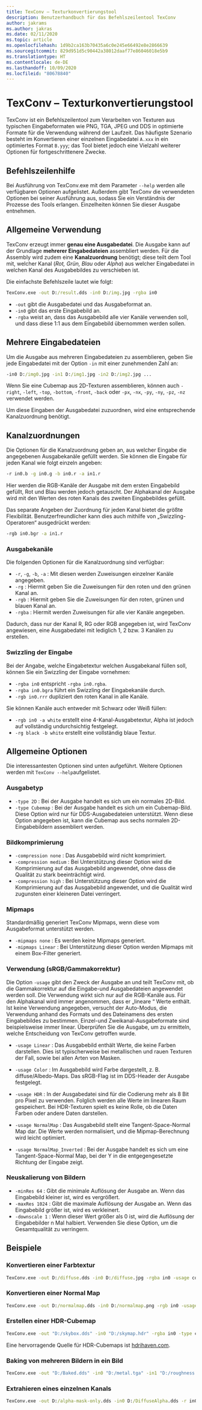 ```yaml
---
title: TexConv – Texturkonvertierungstool
description: Benutzerhandbuch für das Befehlszeilentool TexConv
author: jakrams
ms.author: jakras
ms.date: 02/11/2020
ms.topic: article
ms.openlocfilehash: 1d9b2ca163b70435a6c0e245e66492e8e2866639
ms.sourcegitcommit: 829d951d5c90442a38012daaf77e86046018e5b9
ms.translationtype: HT
ms.contentlocale: de-DE
ms.lasthandoff: 10/09/2020
ms.locfileid: "80678840"
---
```

# <a name="texconv---texture-conversion-tool"></a>TexConv – Texturkonvertierungstool

TexConv ist ein Befehlszeilentool zum Verarbeiten von Texturen aus typischen Eingabeformaten wie PNG, TGA, JPEG und DDS in optimierte Formate für die Verwendung während der Laufzeit.
Das häufigste Szenario besteht im Konvertieren einer einzelnen Eingabedatei `A.xxx` in ein optimiertes Format `B.yyy`; das Tool bietet jedoch eine Vielzahl weiterer Optionen für fortgeschrittenere Zwecke.

## <a name="command-line-help"></a>Befehlszeilenhilfe

Bei Ausführung von TexConv.exe mit dem Parameter `--help` werden alle verfügbaren Optionen aufgelistet. Außerdem gibt TexConv die verwendeten Optionen bei seiner Ausführung aus, sodass Sie ein Verständnis der Prozesse des Tools erlangen. Einzelheiten können Sie dieser Ausgabe entnehmen.

## <a name="general-usage"></a>Allgemeine Verwendung

TexConv erzeugt immer **genau eine Ausgabedatei**. Die Ausgabe kann auf der Grundlage **mehrerer Eingabedateien** assembliert werden. Für die Assembly wird zudem eine **Kanalzuordnung** benötigt; diese teilt dem Tool mit, welcher Kanal (*Rot, Grün, Blau* oder *Alpha*) aus welcher Eingabedatei in welchen Kanal des Ausgabebildes zu verschieben ist.

Die einfachste Befehlszeile lautet wie folgt:

```cmd
TexConv.exe -out D:/result.dds -in0 D:/img.jpg -rgba in0
```

- `-out` gibt die Ausgabedatei und das Ausgabeformat an.
- `-in0` gibt das erste Eingabebild an.
- `-rgba` weist an, dass das Ausgabebild alle vier Kanäle verwenden soll, und dass diese 1:1 aus dem Eingabebild übernommen werden sollen.

## <a name="multiple-input-files"></a>Mehrere Eingabedateien

Um die Ausgabe aus mehreren Eingabedateien zu assemblieren, geben Sie jede Eingabedatei mit der Option `-in` mit einer zunehmenden Zahl an:

```cmd
-in0 D:/img0.jpg -in1 D:/img1.jpg -in2 D:/img2.jpg ...
```

Wenn Sie eine Cubemap aus 2D-Texturen assemblieren, können auch `-right`, `-left`, `-top`, `-bottom`, `-front`, `-back` oder `-px`, `-nx`, `-py`, `-ny`, `-pz`, `-nz` verwendet werden.

Um diese Eingaben der Ausgabedatei zuzuordnen, wird eine entsprechende Kanalzuordnung benötigt.

## <a name="channel-mappings"></a>Kanalzuordnungen

Die Optionen für die Kanalzuordnung geben an, aus welcher Eingabe die angegebenen Ausgabekanäle gefüllt werden. Sie können die Eingabe für jeden Kanal wie folgt einzeln angeben:

```cmd
-r in0.b -g in0.g -b in0.r -a in1.r
```

Hier werden die RGB-Kanäle der Ausgabe mit dem ersten Eingabebild gefüllt, Rot und Blau werden jedoch getauscht. Der Alphakanal der Ausgabe wird mit den Werten des roten Kanals des zweiten Eingabebildes gefüllt.

Das separate Angeben der Zuordnung für jeden Kanal bietet die größte Flexibilität. Benutzerfreundlicher kann dies auch mithilfe von „Swizzling-Operatoren“ ausgedrückt werden:

```cmd
-rgb in0.bgr -a in1.r
```

### <a name="output-channels"></a>Ausgabekanäle

Die folgenden Optionen für die Kanalzuordnung sind verfügbar:

- `-r`, `-g`, `-b`, `-a` : Mit diesen werden Zuweisungen einzelner Kanäle angegeben.
- `-rg` : Hiermit geben Sie die Zuweisungen für den roten und den grünen Kanal an.
- `-rgb` : Hiermit geben Sie die Zuweisungen für den roten, grünen und blauen Kanal an.
- `-rgba` : Hiermit werden Zuweisungen für alle vier Kanäle angegeben.

Dadurch, dass nur der Kanal R, RG oder RGB angegeben ist, wird TexConv angewiesen, eine Ausgabedatei mit lediglich 1, 2 bzw. 3 Kanälen zu erstellen.

### <a name="input-swizzling"></a>Swizzling der Eingabe

Bei der Angabe, welche Eingabetextur welchen Ausgabekanal füllen soll, können Sie ein Swizzling der Eingabe vornehmen:

- `-rgba in0` entspricht `-rgba in0.rgba`.
- `-rgba in0.bgra` führt ein Swizzling der Eingabekanäle durch.
- `-rgb in0.rrr` dupliziert den roten Kanal in alle Kanäle.

Sie können Kanäle auch entweder mit Schwarz oder Weiß füllen:

- `-rgb in0 -a white` erstellt eine 4-Kanal-Ausgabetextur, Alpha ist jedoch auf vollständig undurchsichtig festgelegt.
- `-rg black -b white` erstellt eine vollständig blaue Textur.

## <a name="common-options"></a>Allgemeine Optionen

Die interessantesten Optionen sind unten aufgeführt. Weitere Optionen werden mit `TexConv --help`aufgelistet.

### <a name="output-type"></a>Ausgabetyp

- `-type 2D` : Bei der Ausgabe handelt es sich um ein normales 2D-Bild.
- `-type Cubemap` : Bei der Ausgabe handelt es sich um ein Cubemap-Bild. Diese Option wird nur für DDS-Ausgabedateien unterstützt. Wenn diese Option angegeben ist, kann die Cubemap aus sechs normalen 2D-Eingabebildern assembliert werden.

### <a name="image-compression"></a>Bildkomprimierung

- `-compression none` : Das Ausgabebild wird nicht komprimiert.
- `-compression medium` : Bei Unterstützung dieser Option wird die Komprimierung auf das Ausgabebild angewendet, ohne dass die Qualität zu stark beeinträchtigt wird.
- `-compression high` : Bei Unterstützung dieser Option wird die Komprimierung auf das Ausgabebild angewendet, und die Qualität wird zugunsten einer kleineren Datei verringert.

### <a name="mipmaps"></a>Mipmaps

Standardmäßig generiert TexConv Mipmaps, wenn diese vom Ausgabeformat unterstützt werden.

- `-mipmaps none` : Es werden keine Mipmaps generiert.
- `-mipmaps Linear` : Bei Unterstützung dieser Option werden Mipmaps mit einem Box-Filter generiert.

### <a name="usage-srgb--gamma-correction"></a>Verwendung (sRGB/Gammakorrektur)

Die Option `-usage` gibt den Zweck der Ausgabe an und teilt TexConv mit, ob die Gammakorrektur auf die Eingabe-und Ausgabedateien angewendet werden soll. Die Verwendung wirkt sich nur auf die RGB-Kanäle aus. Für den Alphakanal wird immer angenommen, dass er „lineare “ Werte enthält. Ist keine Verwendung angegeben, versucht der Auto-Modus, die Verwendung anhand des Formats und des Dateinamens des ersten Eingabebildes zu bestimmen. Einzel-und Zweikanal-Ausgabeformate sind beispielsweise immer linear. Überprüfen Sie die Ausgabe, um zu ermitteln, welche Entscheidung von TexConv getroffen wurde.

- `-usage Linear` : Das Ausgabebild enthält Werte, die keine Farben darstellen. Dies ist typischerweise bei metallischen und rauen Texturen der Fall, sowie bei allen Arten von Masken.

- `-usage Color` : Im Ausgabebild wird Farbe dargestellt, z. B. diffuse/Albedo-Maps. Das sRGB-Flag ist im DDS-Header der Ausgabe festgelegt.

- `-usage HDR` : In der Ausgabedatei sind für die Codierung mehr als 8 Bit pro Pixel zu verwenden. Folglich werden alle Werte im linearen Raum gespeichert. Bei HDR-Texturen spielt es keine Rolle, ob die Daten Farben oder andere Daten darstellen.

- `-usage NormalMap` : Das Ausgabebild stellt eine Tangent-Space-Normal Map dar. Die Werte werden normalisiert, und die Mipmap-Berechnung wird leicht optimiert.

- `-usage NormalMap_Inverted` : Bei der Ausgabe handelt es sich um eine Tangent-Space-Normal Map, bei der Y in die entgegengesetzte Richtung der Eingabe zeigt.

### <a name="image-rescaling"></a>Neuskalierung von Bildern

- `-minRes 64` : Gibt die minimale Auflösung der Ausgabe an. Wenn das Eingabebild kleiner ist, wird es vergrößert.
- `-maxRes 1024` : Gibt die maximale Auflösung der Ausgabe an. Wenn das Eingabebild größer ist, wird es verkleinert.
- `-downscale 1` : Wenn dieser Wert größer als 0 ist, wird die Auflösung der Eingabebilder n Mal halbiert. Verwenden Sie diese Option, um die Gesamtqualität zu verringern.

## <a name="examples"></a>Beispiele

### <a name="convert-a-color-texture"></a>Konvertieren einer Farbtextur

```cmd
TexConv.exe -out D:/diffuse.dds -in0 D:/diffuse.jpg -rgba in0 -usage color
```

### <a name="convert-a-normal-map"></a>Konvertieren einer Normal Map

```cmd
TexConv.exe -out D:/normalmap.dds -in0 D:/normalmap.png -rgb in0 -usage normalmap
```

### <a name="create-an-hdr-cubemap"></a>Erstellen einer HDR-Cubemap

```cmd
TexConv.exe -out "D:/skybox.dds" -in0 "D:/skymap.hdr" -rgba in0 -type cubemap -usage hdr
```

Eine hervorragende Quelle für HDR-Cubemaps ist [hdrihaven.com](https://hdrihaven.com/hdris/).

### <a name="bake-multiple-images-into-one"></a>Baking von mehreren Bildern in ein Bild

```cmd
TexConv.exe -out "D:/Baked.dds" -in0 "D:/metal.tga" -in1 "D:/roughness.png" -in2 "D:/DiffuseAlpha.dds" -r in1.r -g in0.r -b black -a in2.a -usage linear
```

### <a name="extract-a-single-channel"></a>Extrahieren eines einzelnen Kanals

```cmd
TexConv.exe -out D:/alpha-mask-only.dds -in0 D:/DiffuseAlpha.dds -r in0.a
```
